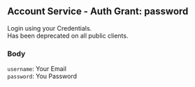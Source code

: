 ## Account Service - Auth Grant: password

Login using your Credentials. \
Has been deprecated on all public clients.

### Body

`username`: Your Email \
`password`: You Password
